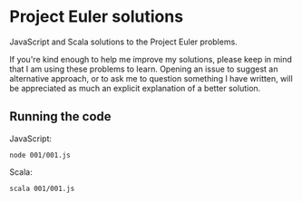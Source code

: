 # Project Euler solutions

JavaScript and Scala solutions to the Project Euler problems.

If you're kind enough to help me improve my solutions, please keep in mind that
I am using these problems to learn. Opening an issue to suggest an alternative
approach, or to ask me to question something I have written, will be
appreciated as much an explicit explanation of a better solution.

## Running the code

JavaScript:

```
node 001/001.js
```

Scala:

```
scala 001/001.js
```
